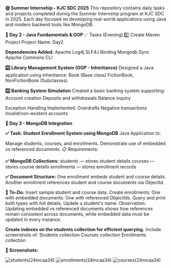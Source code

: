 **🌞 Summer Internship - KJC SDC 2025**
This repository contains daily tasks and projects completed during the Summer Internship program at KJC SDC in 2025. Each day focused on developing real-world applications using Java and modern backend tools like MongoDB.

**📅 Day 2 - Java Fundamentals & OOP**
✅ Tasks (Evening)
1️⃣ Create Maven Project
Project Name: Day2<regno>

**Dependencies Added:**
Apache Log4j SLF4J Binding
Mongodb Sync
Apache Commons CLI

**2️⃣ Library Management System (OOP - Inheritance)**
Designed a Java application using inheritance:
Book (Base class)
FictionBook, NonFictionBook (Subclasses)

**3️⃣ Banking System Simulation**
Created a basic banking system supporting:
Account creation
Deposits and withdrawals
Balance inquiry

Exception Handling Implemented:
Overdrafts
Negative transactions
Invalid/non-existent accounts



**📅 Day 3 - MongoDB Integration**

**✅ Task: Student Enrollment System using MongoDB**
Java Application to:

Manage students, courses, and enrollments.
Demonstrate use of embedded vs referenced documents.
📋 Requirements:

**✅ MongoDB Collections:**
students — stores student details
courses — stores course details
enrollments — stores enrollment records


**✅ Document Structure:**
One enrollment embeds student and course details.
Another enrollment references student and course documents via ObjectId.


**🚀 To-Do:**
Insert sample student and course data.
Create enrollments:
One with embedded documents.
One with referenced ObjectIds.
Query and print both types with full details.
Update a student's name:
Observation: Updating embedded vs referenced documents shows how references remain consistent across documents, while embedded data must be updated in every instance.


**Create indexes on the students collection for efficient querying.**
Include screenshots of:
Students collection
Courses collection
Enrollments collection

**📸 Screenshots:**

![students(24mcaa34)](https://github.com/user-attachments/assets/6b179bef-ed3b-4794-9402-719b2264ba2a)
![enrollments(24mcaa34)](https://github.com/user-attachments/assets/31e21267-b523-421f-9c6e-a91d158ceb42)
![courses(24mcaa34)](https://github.com/user-attachments/assets/8568160a-873e-4893-b2e9-0b1a58e9f304)


